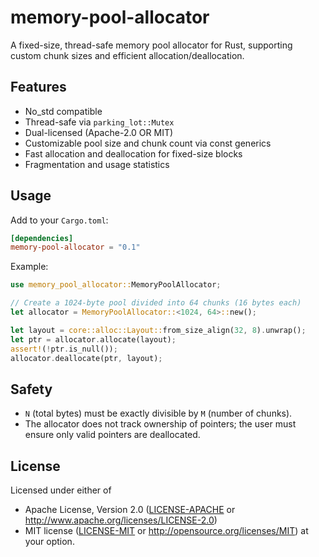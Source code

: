 # memory-pool-allocator

A fixed-size, thread-safe memory pool allocator for Rust, supporting custom chunk sizes and efficient allocation/deallocation.

## Features
- No_std compatible
- Thread-safe via `parking_lot::Mutex`
- Dual-licensed (Apache-2.0 OR MIT)
- Customizable pool size and chunk count via const generics
- Fast allocation and deallocation for fixed-size blocks
- Fragmentation and usage statistics

## Usage

Add to your `Cargo.toml`:

```toml
[dependencies]
memory-pool-allocator = "0.1"
```

Example:

```rust
use memory_pool_allocator::MemoryPoolAllocator;

// Create a 1024-byte pool divided into 64 chunks (16 bytes each)
let allocator = MemoryPoolAllocator::<1024, 64>::new();

let layout = core::alloc::Layout::from_size_align(32, 8).unwrap();
let ptr = allocator.allocate(layout);
assert!(!ptr.is_null());
allocator.deallocate(ptr, layout);
```

## Safety
- `N` (total bytes) must be exactly divisible by `M` (number of chunks).
- The allocator does not track ownership of pointers; the user must ensure only valid pointers are deallocated.

## License
Licensed under either of
 - Apache License, Version 2.0 ([LICENSE-APACHE](LICENSE-APACHE) or http://www.apache.org/licenses/LICENSE-2.0)
 - MIT license ([LICENSE-MIT](LICENSE-MIT) or http://opensource.org/licenses/MIT)
at your option.
